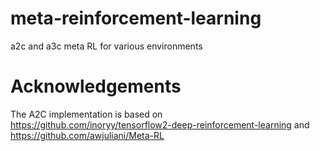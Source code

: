 # meta-reinforcement-learning
a2c and a3c meta RL for various environments

# Acknowledgements 

The A2C implementation is based on
https://github.com/inoryy/tensorflow2-deep-reinforcement-learning
and
https://github.com/awjuliani/Meta-RL
